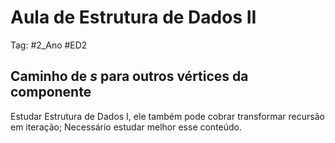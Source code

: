 # Aula de Estrutura de Dados II

Tag: #2_Ano #ED2

## Caminho de $s$ para outros vértices da componente

Estudar Estrutura de Dados I, ele também pode cobrar transformar recursão em iteração; Necessário estudar melhor esse conteúdo.
